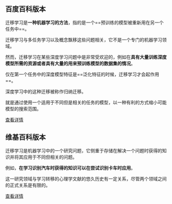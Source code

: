 ## 百度百科版本

迁移学习是**一种机器学习的方法**，指的是一个==预训练的模型被重新用在另一个任务中==。

迁移学习与多任务学习以及概念飘移这些问题相关，它不是一个专门的机器学习领域。



然而，迁移学习在某些深度学习问题中是非常受欢迎的，例如在**具有大量训练深度模型所需的资源或者具有大量的用来预训练模型的数据集的情况**。

仅在第一个任务中的深度模型特征是==泛化特征的时候，迁移学习才会起作用==。

深度学习中的这种迁移被称作归纳迁移。

就是通过使用一个适用于不同但是相关的任务的模型，以一种有利的方式缩小可能模型的搜索范围。

[查看详情](https://baike.baidu.com/item/迁移学习)

 

## 维基百科版本

迁移学习是机器学习中的一个研究问题，它侧重于存储在解决一个问题时获得的知识并将其应用于不同但相关的问题。

例如，**在学习识别汽车时获得的知识可以在尝试识别卡车时应用**。

这一研究领域与学习转移的心理学文献的悠久历史有一定关系，尽管两个领域之间的正式关系是有限的。

[查看详情](https://en.wikipedia.org/wiki/Transfer_learning)


